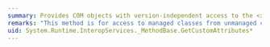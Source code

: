 ```yaml
---
summary: Provides COM objects with version-independent access to the <xref href="erload:System.Reflection.MemberInfo.GetCustomAttributes"></xref> method.
remarks: "This method is for access to managed classes from unmanaged code and should not be called from managed code.  \n  \n The <xref:System.Reflection.MemberInfo.GetCustomAttributes%2A> members return all attributes applied to this member."
uid: System.Runtime.InteropServices._MethodBase.GetCustomAttributes*
---
```

